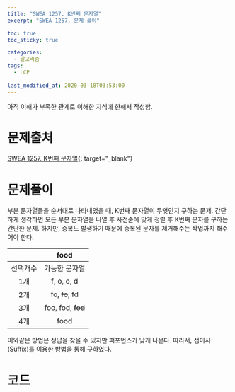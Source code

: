 ```yaml
---
title: "SWEA 1257. K번째 문자열"
excerpt: "SWEA 1257. 문제 풀이"

toc: true
toc_sticky: true

categories:
  - 알고리즘
tags:
  - LCP
  
last_modified_at: 2020-03-18T03:53:00
---
```


아직 이해가 부족한 관계로 이해한 지식에 한해서 작성함.

# 문제출처

[SWEA 1257. K번째 문자열](https://swexpertacademy.com/main/code/problem/problemDetail.do?contestProbId=AV18KWf6ItECFAZN&categoryId=AV18KWf6ItECFAZN&categoryType=CODE "바로가기"){: target="_blank"}




# 문제풀이

부분 문자열들을 순서대로 나타내었을 때, K번째 문자열이 무엇인지 구하는 문제.
간단하게 생각하면 모든 부분 문자열을 나열 후 사전순에 맞게 정렬 후 K번째 문자를 구하는 간단한 문제.
하지만, 중복도 발생하기 때문에 중복된 문자를 제거해주는 작업까지 해주어야 한다.

||food|
|:-:|:-:|
|선택개수|가능한 문자열|
|1개|f, o, o, d|
|2개|fo, ~~fo~~, fd|
|3개|foo, fod, ~~fod~~|
|4개|food|

이와같은 방법은 정답을 찾을 수 있지만 퍼포먼스가 낮게 나온다. 따라서, 접미사(Suffix)를 이용한 방법을 통해 구하였다.






# 코드
